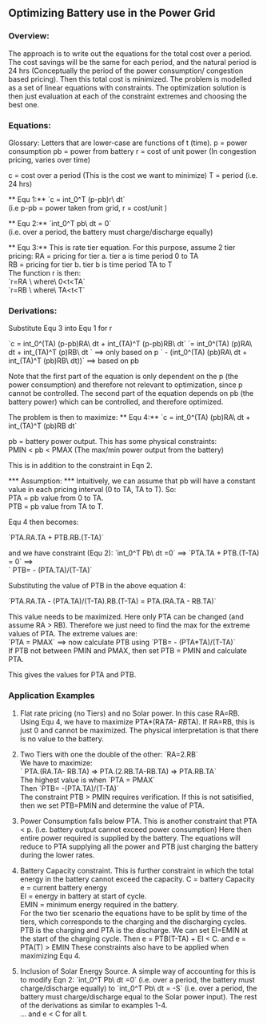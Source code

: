 <script src="https://cdn.mathjax.org/mathjax/latest/MathJax.js?config=AM_HTMLorMML"></script>
## Optimizing Battery use in the Power Grid

### Overview:
The approach is to write out the equations for the total cost over a period.
The cost savings will be the same for each period, and the natural period
is 24 hrs (Conceptually the period of the power consumption/
congestion based pricing).
Then this total cost is minimized.
The problem is modelled as a set of linear equations with constraints. The optimization solution is then just evaluation at each of the constraint extremes and choosing the best one.

### Equations:
Glossary: Letters that are lower-case are functions of t (time).
p = power consumption
pb = power from battery
r = cost of unit power (In congestion pricing, varies over time)

c = cost over a period (This is the cost we want to minimize)
T = period (i.e. 24 hrs)

** Equ 1:**
\`c = int_0^T  (p-pb)r\ dt\`  
(i.e p-pb = power taken from grid, r = cost/unit )

** Equ 2:**
\`int_0^T pb\ dt = 0\`  
(i.e. over a period, the battery must charge/discharge equally)

** Equ 3:** This is rate tier equation. For this purpose, assume 2 tier pricing:
RA = pricing for tier a. tier a is time period 0 to TA  
RB = pricing for tier b. tier b is time period TA to T  
The function r is then:  
\`r=RA \  where\ 0<t<TA\`  
\`r=RB \  where\ TA<t<T\`   

### Derivations:
Substitute Equ 3 into Equ 1 for r

\`c = int_0^(TA) (p-pb)RA\ dt  + int_(TA)^T (p-pb)RB\ dt\`
  \`= int_0^(TA) (p)RA\ dt + int_(TA)^T (p)RB\ dt \` ==> only based on p
  \`  - (int_0^(TA) (pb)RA\ dt + int_(TA)^T (pb)RB\ dt))\` ==> based on pb

Note that the first part of the equation is only dependent on the p (the power consumption) and therefore not relevant to optimization, since p cannot be controlled.
The second part of the equation depends on pb (the battery power) which can be controlled, and therefore optimized.

The problem is then to maximize:
** Equ 4:**
\`c = int_0^(TA) (pb)RA\ dt + int_(TA)^T (pb)RB dt\`

pb = battery power output. This has some physical constraints:  
PMIN < pb < PMAX (The max/min power output from the battery)

This is in addition to the constraint in Eqn 2.

*** Assumption: ***
Intuitively, we can assume that pb will have a constant value in each pricing interval (0 to TA, TA to T). So:  
PTA = pb  value from 0 to TA.  
PTB = pb value from TA to T.

Equ 4 then becomes:

\`PTA.RA.TA + PTB.RB.(T-TA)\`  

and we have constraint (Equ 2):
\`int_0^T Pb\ dt =0\` ==> \`PTA.TA + PTB.(T-TA) = 0\` ==>  
\` PTB= - (PTA.TA)/(T-TA)\`  

Substituting the value of PTB in the above equation 4:

\`PTA.RA.TA - (PTA.TA)/(T-TA).RB.(T-TA) = PTA.(RA.TA - RB.TA)\`

This value needs to be maximized. Here only PTA can be changed (and assume RA > RB). Therefore we just need to find the max for the extreme values of PTA.
The extreme values are:  
\`PTA = PMAX\` ==> now calculate PTB using \`PTB= - (PTA*TA)/(T-TA)\`  
If PTB not between PMIN and PMAX, then set PTB = PMIN and calculate PTA.

This gives the values for PTA and PTB.

### Application Examples

1. Flat rate pricing (no Tiers) and no Solar power. In this case RA=RB.
Using Equ 4, we have to maximize PTA*(RA*TA- RB*TA).
If RA=RB, this is just 0 and cannot be maximized.  The physical interpretation is that there is no value to the battery.

2. Two Tiers with one the double of the other: \`RA=2.RB\`  
We have to maximize:  
\` PTA.(RA.TA- RB.TA)  => PTA.(2.RB.TA-RB.TA) =>
PTA.RB.TA\`  
The highest value is when \`PTA = PMAX\`  
Then \`PTB= -(PTA.TA)/(T-TA)\`  
The constraint PTB > PMIN requires verification. If this is not satisified, then we set PTB=PMIN and determine the value of PTA.

3. Power Consumption falls below PTA. This is another constraint that PTA < p. (i.e. battery output cannot exceed power consumption)
Here then entire power required is supplied by the battery. The equations will reduce to PTA supplying all the power and PTB just charging the battery during the lower rates.

4. Battery Capacity constraint. This is further constraint in which the total energy in the battery cannot exceed the capacity.
C = battery Capacity  
e = current battery energy  
EI = energy in battery at start of cycle.  
EMIN = minimum energy required in the battery.  
For the two tier scenario the equations have to be split by time of the tiers, which corresponds to the charging and the discharging cycles. PTB is the charging and PTA is the discharge.
We can set EI=EMIN at the start of the charging cycle. Then
e = PTB(T-TA) + EI < C.
and
e = PTA(T) > EMIN
These constraints also have to be applied when maximizing Equ 4.

5. Inclusion of Solar Energy Source.  A simple way of accounting for this is to modify Eqn 2: \`int_0^T Pb\ dt =0\`  (i.e. over a period, the battery must charge/discharge equally) to
\`int_0^T Pb\ dt = -S\`  (i.e. over a period, the battery must charge/discharge equal to the Solar power input).  The rest of the derivations as similar to examples 1-4.  
...
and e < C for all t.
